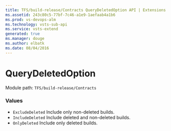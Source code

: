 ```yaml
---
title: TFS/build-release/Contracts QueryDeletedOption API | Extensions for Visual Studio Team Services
ms.assetid: 243c80c5-77bf-7c46-a1e9-1aefaab4a1b6
ms.prod: vs-devops-alm
ms.technology: vsts-sub-api
ms.service: vsts-extend
generated: true
ms.manager: douge
ms.author: elbatk
ms.date: 08/04/2016
---
```


# QueryDeletedOption

Module path: `TFS/build-release/Contracts`

### Values

* `ExcludeDeleted` Include only non-deleted builds.
* `IncludeDeleted` Include deleted and non-deleted builds.
* `OnlyDeleted` Include only deleted builds.
